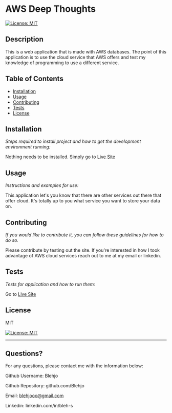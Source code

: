 # AWS Deep Thoughts
  [![License: MIT](https://img.shields.io/badge/License-MIT-yellow.svg)](https://opensource.org/licenses/MIT)
  
  
  ## Description 
  
  
  This is a web application that is made with AWS databases. The point of this application is to use the cloud service that AWS offers and test my knowledge of programming to use a different service.
  ## Table of Contents
  * [Installation](#installation)
  * [Usage](#usage)
  * [Contributing](#contributing)
  * [Tests](#tests)
  * [License](#license)
  
  ## Installation
  
  *Steps required to install project and how to get the development environment running:*
  
  Nothing needs to be installed. Simply go to [Live Site](http://3.135.1.43)
  
  ## Usage 
  
  *Instructions and examples for use:*
  
  This application let's you know that there are other services out there that offer cloud.  It's totally up to you what service you want to store your data on.
  
  ## Contributing
  
  *If you would like to contribute it, you can follow these guidelines for how to do so.*
  
  Please contribute by testing out the site. If you're interested in how I took advantage of AWS cloud services reach out to me at my email or linkedin.
  
  ## Tests
  
  *Tests for application and how to run them:*
  
  Go to [Live Site](http://3.135.1.43)
  
  ## License
  
  
  MIT

  [![License: MIT](https://img.shields.io/badge/License-MIT-yellow.svg)](https://opensource.org/licenses/MIT)

  
  ---
  
  ## Questions?
  
  
  For any questions, please contact me with the information below:
  
  
  Github Username: Blehjo

  Github Repository: github.com/Blehjo

  Email: blehjooo@gmail.com

  Linkedin: linkedin.com/in/bleh-s

